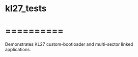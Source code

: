 # kl27_tests
# ==========

Demonstrates KL27 custom-bootloader and multi-sector linked applications.